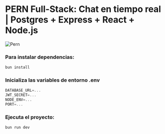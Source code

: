 # PERN Full-Stack: Chat en tiempo real | Postgres + Express + React + Node.js

![Pern](https://github.com/user-attachments/assets/515eb0c5-f7ec-4b0a-9961-978530e689f3)

### Para instalar dependencias:

```bash
bun install
```
### Inicializa las variables de entorno .env 

```js
DATABASE_URL=...
JWT_SECRET=...
NODE_ENV=...
PORT=...
```


### Ejecuta el proyecto:

```bash
bun run dev
```
